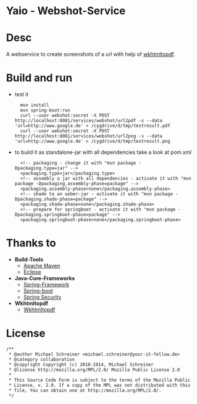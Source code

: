 Yaio - Webshot-Service
=====================

# Desc
A webservice to create screenshots of a url with help of [wkhtmltopdf](https://github.com/wkhtmltopdf/wkhtmltopdf).

# Build and run
- test it

        mvn install
        mvn spring-boot:run
        curl --user webshot:secret -X POST http://localhost:8081/services/webshot/url2pdf -s --data 'url=http://www.google.de' > /cygdrive/d/tmp/testresult.pdf
        curl --user webshot:secret -X POST http://localhost:8081/services/webshot/url2png -s --data 'url=http://www.google.de' > /cygdrive/d/tmp/testresult.png

- to build it as standalone-jar with all dependencies take a look at pom.xml

        <!-- packaging - change it with "mvn package -Dpackaging.type=jar" -->
        <packaging.type>jar</packaging.type>
        <!-- assembly a jar with all dependencies - activate it with "mvn package -Dpackaging.assembly-phase=package" -->
        <packaging.assembly-phase>none</packaging.assembly-phase>
        <!-- shade to an ueber-jar - activate it with "mvn package -Dpackaging.shade-phase=package" -->
        <packaging.shade-phase>none</packaging.shade-phase>
        <!-- prepare for springboot - activate it with "mvn package -Dpackaging.springboot-phase=package" -->
        <packaging.springboot-phase>none</packaging.springboot-phase>


# Thanks to
- **Build-Tools**
    - [Apache Maven](https://github.com/apache/maven)
    - [Eclipse](http://eclipse.org/)
- **Java-Core-Frameworks**
    - [Spring-Framework](https://github.com/spring-projects/spring-framework)
    - [Spring-boot](https://github.com/spring-projects/spring-boot)
    - [Spring Security](https://github.com/spring-projects/spring-security)
- **Wkhtmltopdf**
    - [Wkhtmltopdf](https://github.com/wkhtmltopdf/wkhtmltopdf)

# License
    /**
     * @author Michael Schreiner <michael.schreiner@your-it-fellow.de>
     * @category collaboration
     * @copyright Copyright (c) 2010-2014, Michael Schreiner
     * @license http://mozilla.org/MPL/2.0/ Mozilla Public License 2.0
     *
     * This Source Code Form is subject to the terms of the Mozilla Public
     * License, v. 2.0. If a copy of the MPL was not distributed with this
     * file, You can obtain one at http://mozilla.org/MPL/2.0/.
     */
